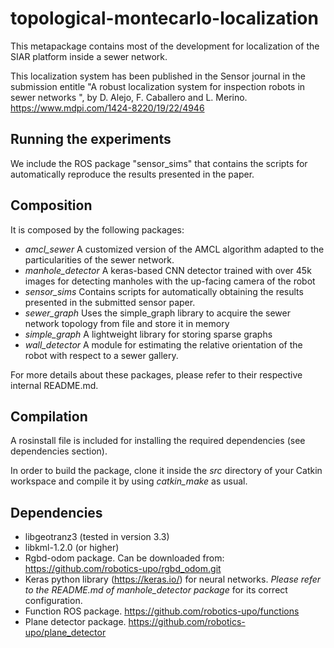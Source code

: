 # topological-montecarlo-localization

This metapackage contains most of the development for localization of the SIAR platform inside a sewer network. 

This localization system has been published in the Sensor journal in the submission entitle "A robust localization system for inspection robots in sewer networks ", by D. Alejo, F. Caballero and L. Merino. https://www.mdpi.com/1424-8220/19/22/4946

## Running the experiments

We include the ROS package "sensor_sims" that contains the scripts for automatically reproduce the results presented in the paper.

## Composition

It is composed by the following packages:

* *amcl_sewer* A customized version of the AMCL algorithm adapted to the particularities of the sewer network.
* *manhole_detector* A keras-based CNN detector trained with over 45k images for detecting manholes with the up-facing camera of the robot
* *sensor_sims* Contains scripts for automatically obtaining the results presented in the submitted sensor paper.
* *sewer_graph* Uses the simple_graph library to acquire the sewer network topology from file and store it in memory
* *simple_graph* A lightweight library for storing sparse graphs
* *wall_detector* A module for estimating the relative orientation of the robot with respect to a sewer gallery.

For more details about these packages, please refer to their respective internal README.md.

## Compilation

A rosinstall file is included for installing the required dependencies (see dependencies section).

In order to build the package, clone it inside the *src* directory of your Catkin workspace and compile it by using *catkin_make* as usual.

## Dependencies

- libgeotranz3  (tested in version 3.3)
- libkml-1.2.0 (or higher)
- Rgbd-odom package. Can be downloaded from: https://github.com/robotics-upo/rgbd_odom.git
- Keras python library (https://keras.io/) for neural networks. *Please refer to the README.md of manhole_detector package* for its correct configuration.
- Function ROS package. https://github.com/robotics-upo/functions
- Plane detector package. https://github.com/robotics-upo/plane_detector
